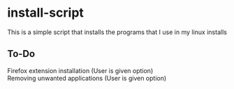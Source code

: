 # install-script
This is a simple script that installs the programs that I use in my linux installs

## To-Do
Firefox extension installation (User is given option)    
Removing unwanted applications (User is given option)  
